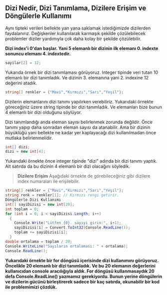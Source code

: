 ## Dizi Nedir, Dizi Tanımlama, Dizilere Erişim ve Döngülerle Kullanımı

Aynı tipteki verileri bellekte yan yana saklamak istediğimizde dizilerden faydalanırız. Değişkenler kullanılarak karmaşık şekilde çözülebilecek problemler diziler yardımıyla çok daha kolay bir şekilde çözülebilir.

**Dizi index'i 0'dan başlar. Yani 5 elemanlı bir dizinin ilk elemanı 0. indexte sonuncu elemanı 4. indextedir.**

```csharp int[] sayilar = new int[10];
sayilar[2] = 12;
```
Yukarıda örnek bir dizi tanımlaması görüyoruz. Integer tipinde veri tutan 10 elemanlı bir dizi tanımladık. Ve dizinin 3. elemanına yani 2. indexine 12 değerini atadık.

```csharp 
string[] renkler = {"Mavi","Kırmızı","Sarı","Yeşil"};
```

Dizilerin elemanlarını dizi tanımı yapılırken verebiliriz. Yukarıdaki örnekte göreceğiniz üzere string tipinde bir dizi tanımladık. Ve elemanları bize bunun 4 elemanlı bir dizi olduğunu söylüyor.

Dizi tanımlandığı anda eleman sayısı belirlenmek zorunda değildir. Önce tanımı yapıp daha sonradan eleman sayısı da atanabilir. Ama bir dizinin büyüklüğü yani bellekte ne kadar yer kaplayacağı dizi kullanılmadan önce mutlaka belirlenmelidir.

```csharp
int[] dizi;
dizi = new int[4];
```
Yukarıdaki örnekte önce integer tipinde "dizi" adında bir dizi tanımı yaptık. Alt satırda da bu dizinin 4 elemanlı bir dizi olacağını söyledik.

>**Dizilere Erişim**
Aşağıdaki örnekte de görebileceğiniz gibi dizilere index numaraları ile erişilebilir.

```csharp
string[] renkler = {"Mavi","Kırmızı","Sarı","Yeşil"};
string renk = renkler[1]; // Kırmızı rengi getirir.
Döngülerle Dizi Kullanımı
int[] sayiDizisi = new int[20];
int toplam = 0;
for (int i = 0; i < sayiDizisi.Length; i++)
  {
    Console.Write("Lütfen {0}. sayıyı girin:", i+1);
    sayiDizisi[i] = Convert.ToInt32(Console.ReadLine());
    toplam += sayiDizisi[i];
  }
double ortalama = toplam / 20;
Console.WriteLine("Sayıların ortalaması: " + ortalama);
Console.ReadLine();
```
**Yukarıdaki örnekte bir for döngüsü içerisinde dizi kullanımını görüyoruz. Öncelikle 20 elemanlı bir dizi tanımladık. Ve bu 20 elemanın değerlerini kullanıcıdan console aracılığıyla aldık. For döngüsü kullanmasaydık 20 defa Console.ReadLine() yazmamız gerekiyordu. Bunun yerine döngülerin ve dizilerin gücünü birleştirerek sadece bir kaç satırda, okunabilir bir kod ile problemimizi çözdük.**
